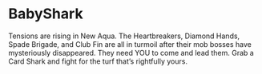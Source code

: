 # BabyShark
Tensions are rising in New Aqua. The Heartbreakers,  Diamond Hands, Spade Brigade, and Club Fin are all in turmoil after their mob bosses have mysteriously disappeared.  They need YOU to come and lead them. Grab a Card Shark and fight for the turf that’s rightfully yours.   
